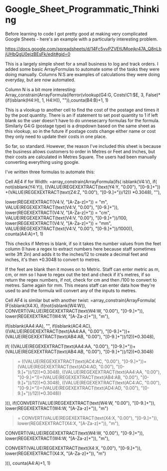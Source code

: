 # Google_Sheet_Programmatic_Thinking
Before learning to code I got pretty good at making very complicated Google Sheets - here's an example with a particularly interesting problem.

https://docs.google.com/spreadsheets/d/14Fc5vvPZVEtUMoejkr47A_Q8nLbjUHbQgU0ejzBEsFk/edit#gid=0

This is a largely simple sheet for a small business to log and track orders. I added some basic ArrayFormulas to automate some of the tasks they were doing manually. Columns N:S are examples of calculations they were doing everyday, but are now automated.

Column N is a bit more interesting:
Array_constrain(ArrayFormula(iferror(vlookup(G4:G, Costs!$C$1:$E, 3, False)*(if(isblank(H4:H), 1, H4:H)), "")),counta(B4:B)+1, 1)

This is a vlookup to another cell to find the cost of the postage and times it by the post quantity. There is an if statement to set post quantity to 1 if left blank so the user doesn't have to do unnesecarry formulas for the formula. Similarly G4:G (postage type) is a dropdown based on the same sheet as this vlookup, so in the future if postage costs change either name or cost they only need to update their costs in one place.

So far, so standard. However, the reason I've included this sheet is because the business allows customers to order in Metres or Feet and Inches, but their costs are calculated in Metres Square. The users had been manually converting everything using google.

I've written three formulas to automate this:

Cell AE4 if for Width:
=array_constrain(ArrayFormula(ifs(
isblank(V4:V), if(
not(isblank(Y4:Y)), 
((VALUE(REGEXEXTRACT(text(Y4:Y, "0.00"), "[0-9.]+"))
+(VALUE(REGEXEXTRACT(text(Z4:Z, "0.00"), "[0-9.]+"))/12))
*0.3048), ""),
 
lower(REGEXEXTRACT(V4:V, "[A-Za-z]+")) = "m", VALUE(REGEXEXTRACT(text(V4:V, "0.00"), "[0-9.]+")),
lower(REGEXEXTRACT(V4:V, "[A-Za-z]+")) = "cm", VALUE(REGEXEXTRACT(text(V4:V, "0.00"), "[0-9.]+"))/100,
lower(REGEXEXTRACT(V4:V, "[A-Za-z]+")) = "mm", VALUE(REGEXEXTRACT(text(V4:V, "0.00"), "[0-9.]+"))/1000)),
counta(A4:A)+1, 1)

This checks if Metres is blank, if so it takes the number values from the feet column (I have a regex to extract numbers here because staff sometimes write 3ft 2in) and adds it to the inches/12 to create a decimal feet and inches, it's then *0.3048 to convert to metres.

If the feet are blank then it moves on to Metric. Staff can enter metric as m, cm, or mm so I have to regex out the text and check if it's metres, if so return the regex numbers, if not, check for cm and then /100 to convert to metres. Same again for mm. This means staff can enter data how they're used to and the formula will convert any of the inputs to metres.

Cell AF4 is similar but with another twist:
=array_constrain(ArrayFormula(
IF(isblank(X4:X), 
if(not(isblank(W4:W)), 
CONVERT(VALUE(REGEXEXTRACT(text(W4:W, "0.00"), "[0-9.]+")), lower(REGEXEXTRACT(W4:W, "[A-Za-z]+")), "m"),

if(isblank(AA4:AA), "",
if(isblank(AC4:AC), 
((VALUE(REGEXEXTRACT(text(AA4:AA, "0.00"), "[0-9.]+"))+(VALUE(REGEXEXTRACT(text(AB4:AB, "0.00"), "[0-9.]+"))/12))*0.3048),

if(
((VALUE(REGEXEXTRACT(text(AA4:AA, "0.00"), "[0-9.]+"))+(VALUE(REGEXEXTRACT(text(AB4:AB, "0.00"), "[0-9.]+"))/12))*0.3048)
>= ((VALUE(REGEXEXTRACT(text(AC4:AC, "0.00"), "[0-9.]+"))+(VALUE(REGEXEXTRACT(text(AD4:AD, "0.00"), "[0-9.]+"))/12))*0.3048),
((VALUE(REGEXEXTRACT(text(AA4:AA, "0.00"), "[0-9.]+"))+(VALUE(REGEXEXTRACT(text(AB4:AB, "0.00"), "[0-9.]+"))/12))*0.3048), 
((VALUE(REGEXEXTRACT(text(AC4:AC, "0.00"), "[0-9.]+"))+(VALUE(REGEXEXTRACT(text(AD4:AD, "0.00"), "[0-9.]+"))/12))*0.3048))

))), 
if(CONVERT(VALUE(REGEXEXTRACT(text(W4:W, "0.00"), "[0-9.]+")), lower(REGEXEXTRACT(W4:W, "[A-Za-z]+")), "m") 
>= CONVERT(VALUE(REGEXEXTRACT(text(X4:X, "0.00"), "[0-9.]+")), lower(REGEXEXTRACT(X4:X, "[A-Za-z]+")), "m"), 

CONVERT(VALUE(REGEXEXTRACT(text(W4:W, "0.00"), "[0-9.]+")), lower(REGEXEXTRACT(W4:W, "[A-Za-z]+")), "m"), 

CONVERT(VALUE(REGEXEXTRACT(text(X4:X, "0.00"), "[0-9.]+")), lower(REGEXEXTRACT(X4:X, "[A-Za-z]+")), "m")

))), counta(A4:A)+1, 1)

